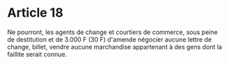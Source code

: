 # Article 18

Ne pourront, les agents de change et courtiers de commerce, sous peine de destitution et de 3.000 F (30 F) d'amende négocier aucune lettre de change, billet, vendre aucune marchandise appartenant à des gens dont la faillite serait connue.
